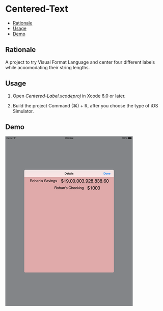Centered-Text
=======

- [Rationale](#rationale)
- [Usage](#usage)
- [Demo](#demo)

## Rationale
A project to try Visual Format Language and center four different labels while acoomodating their string lengths. 


## Usage

1) Open *Centered-Label.xcodeproj* in Xcode 6.0 or later.

2) Build the project Command (⌘) + R, after you choose the type of iOS Simulator.


## Demo
![Screenshot](https://github.com/rohanaurora/Centered-Label/blob/master/Centered-Label/Centered-Label/Demo.png)

